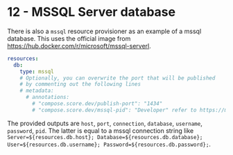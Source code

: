 # 12 - MSSQL Server database

There is also a `mssql` resource provisioner as an example
of a mssql database. This uses the official image from <https://hub.docker.com/r/microsoft/mssql-serverl>.

```yaml
resources:
  db:
    type: mssql
    # Optionally, you can overwrite the port that will be published
    # by commenting out the following lines
    # metadata:
      # annotations:
        # "compose.score.dev/publish-port": "1434"
        # "compose.score.dev/mssql-pid": "Developer" refer to https://mcr.microsoft.com/artifact/mar/mssql/server/about
```

The provided outputs are `host`, `port`, `connection`, `database`, `username`, `password`, `pid`.
The latter is equal to a mssql
connection string like `Server=${resources.db.host}; Database=${resources.db.database}; User=${resources.db.username}; Password=${resources.db.password};`.
